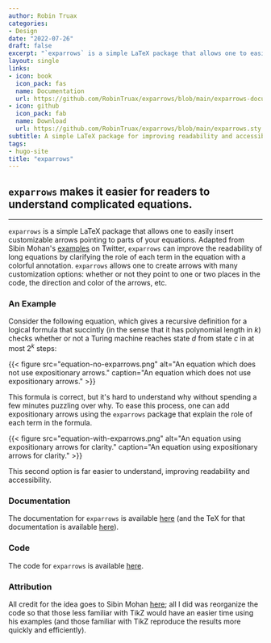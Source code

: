 ```yaml
---
author: Robin Truax
categories:
- Design
date: "2022-07-26"
draft: false
excerpt: "`exparrows` is a simple LaTeX package that allows one to easily insert customizable arrows pointing to parts of your equations. Adapted from Sibin Mohan's [examples](https://twitter.com/sibinmohan/status/1480583840858996743) on Twitter, `exparrows` can improve the readability of long equations by clarifying the role of each term in the equation with a colorful annotation."
layout: single
links:
- icon: book
  icon_pack: fas
  name: Documentation
  url: https://github.com/RobinTruax/exparrows/blob/main/exparrows-documentation.pdf
- icon: github
  icon_pack: fab
  name: Download
  url: https://github.com/RobinTruax/exparrows/blob/main/exparrows.sty
subtitle: A simple LaTeX package for improving readability and accessibility in complex math equations.
tags:
- hugo-site
title: "exparrows"
---
```


## `exparrows` makes it easier for readers to understand complicated equations.

---

`exparrows` is a simple LaTeX package that allows one to easily insert customizable arrows pointing to parts of your equations. Adapted from Sibin Mohan's [examples](https://twitter.com/sibinmohan/status/1480583840858996743) on Twitter, `exparrows` can improve the readability of long equations by clarifying the role of each term in the equation with a colorful annotation. `exparrows` allows one to create arrows with many customization options: whether or not they point to one or two places in the code, the direction and color of the arrows, etc. 

### An Example

Consider the following equation, which gives a recursive definition for a logical formula that succintly (in the sense that it has polynomial length in *k*) checks whether or not a Turing machine reaches state *d* from state *c* in at most 2<sup>*k*</sup> steps: 

{{< figure src="equation-no-exparrows.png" alt="An equation which does not use expositionary arrows." caption="An equation which does not use expositionary arrows." >}}

This formula is correct, but it's hard to understand why without spending a few minutes puzzling over why. To ease this process, one can add expositionary arrows using the `exparrows` package that explain the role of each term in the formula.

{{< figure src="equation-with-exparrows.png" alt="An equation using expositionary arrows for clarity." caption="An equation using expositionary arrows for clarity." >}}

This second option is far easier to understand, improving readability and accessibility.

### Documentation

The documentation for `exparrows` is available [here](https://github.com/RobinTruax/exparrows/blob/main/exparrows-documentation.pdf) (and the TeX for that documentation is available [here](https://github.com/RobinTruax/exparrows/blob/main/exparrows-documentation.tex)).

### Code

The code for `exparrows` is available [here](https://github.com/RobinTruax/exparrows/blob/main/exparrows.sty).

### Attribution

All credit for the idea goes to Sibin Mohan [here](https://twitter.com/sibinmohan/status/1480583840858996743); all I did was reorganize the code so that those less familiar with TikZ would have an easier time using his examples (and those familiar with TikZ reproduce the results more quickly and efficiently).
